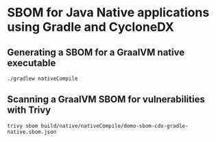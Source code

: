 # SBOM for Java Native applications using Gradle and CycloneDX

## Generating a SBOM for a GraalVM native executable

```shell
./gradlew nativeCompile
```

## Scanning a GraalVM SBOM for vulnerabilities with Trivy

```shell
trivy sbom build/native/nativeCompile/demo-sbom-cdx-gradle-native.sbom.json
```
